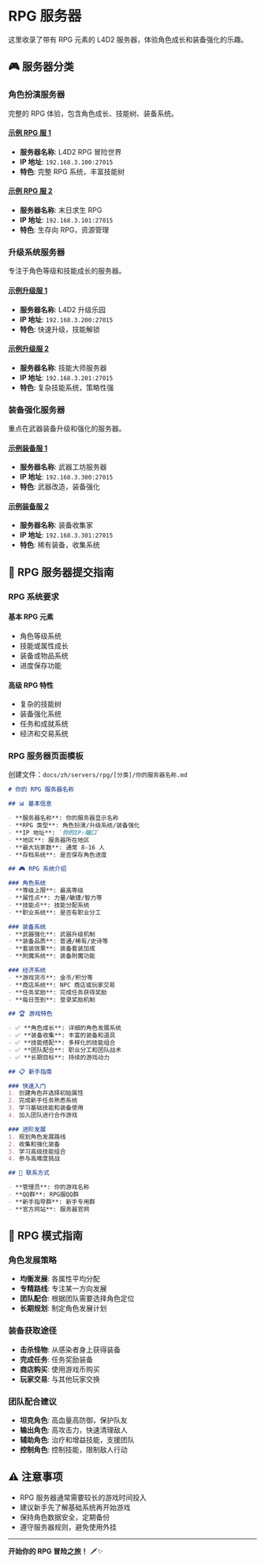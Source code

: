 # RPG 服务器

这里收录了带有 RPG 元素的 L4D2 服务器，体验角色成长和装备强化的乐趣。

## 🎮 服务器分类

### 角色扮演服务器
完整的 RPG 体验，包含角色成长、技能树、装备系统。

#### [示例 RPG 服 1](./roleplay/rpg-server-1)
- **服务器名称**: L4D2 RPG 冒险世界
- **IP 地址**: `192.168.3.100:27015`
- **特色**: 完整 RPG 系统，丰富技能树

#### [示例 RPG 服 2](./roleplay/rpg-server-2)
- **服务器名称**: 末日求生 RPG
- **IP 地址**: `192.168.3.101:27015`
- **特色**: 生存向 RPG，资源管理

### 升级系统服务器
专注于角色等级和技能成长的服务器。

#### [示例升级服 1](./leveling/level-server-1)
- **服务器名称**: L4D2 升级乐园
- **IP 地址**: `192.168.3.200:27015`
- **特色**: 快速升级，技能解锁

#### [示例升级服 2](./leveling/level-server-2)
- **服务器名称**: 技能大师服务器
- **IP 地址**: `192.168.3.201:27015`
- **特色**: 复杂技能系统，策略性强

### 装备强化服务器
重点在武器装备升级和强化的服务器。

#### [示例装备服 1](./equipment/equipment-server-1)
- **服务器名称**: 武器工坊服务器
- **IP 地址**: `192.168.3.300:27015`
- **特色**: 武器改造，装备强化

#### [示例装备服 2](./equipment/equipment-server-2)
- **服务器名称**: 装备收集家
- **IP 地址**: `192.168.3.301:27015`
- **特色**: 稀有装备，收集系统

## 📝 RPG 服务器提交指南

### RPG 系统要求

#### 基本 RPG 元素
- 角色等级系统
- 技能或属性成长
- 装备或物品系统
- 进度保存功能

#### 高级 RPG 特性
- 复杂的技能树
- 装备强化系统
- 任务和成就系统
- 经济和交易系统

### RPG 服务器页面模板

创建文件：`docs/zh/servers/rpg/[分类]/你的服务器名称.md`

```markdown
# 你的 RPG 服务器名称

## 📊 基本信息

- **服务器名称**: 你的服务器显示名称
- **RPG 类型**: 角色扮演/升级系统/装备强化
- **IP 地址**: `你的IP:端口`
- **地区**: 服务器所在地区
- **最大玩家数**: 通常 8-16 人
- **存档系统**: 是否保存角色进度

## 🎮 RPG 系统介绍

### 角色系统
- **等级上限**: 最高等级
- **属性点**: 力量/敏捷/智力等
- **技能点**: 技能分配系统
- **职业系统**: 是否有职业分工

### 装备系统
- **武器强化**: 武器升级机制
- **装备品质**: 普通/稀有/史诗等
- **套装效果**: 装备套装加成
- **附魔系统**: 装备附魔功能

### 经济系统
- **游戏货币**: 金币/积分等
- **商店系统**: NPC 商店或玩家交易
- **任务奖励**: 完成任务获得奖励
- **每日签到**: 登录奖励机制

## 🏆 游戏特色

- ✅ **角色成长**: 详细的角色发展系统
- ✅ **装备收集**: 丰富的装备和道具
- ✅ **技能搭配**: 多样化的技能组合
- ✅ **团队配合**: 职业分工和团队战术
- ✅ **长期目标**: 持续的游戏动力

## 📋 新手指南

### 快速入门
1. 创建角色并选择初始属性
2. 完成新手任务熟悉系统
3. 学习基础技能和装备使用
4. 加入团队进行合作游戏

### 进阶发展
1. 规划角色发展路线
2. 收集和强化装备
3. 学习高级技能组合
4. 参与高难度挑战

## 👥 联系方式

- **管理员**: 你的游戏名称
- **QQ群**: RPG服QQ群
- **新手指导群**: 新手专用群
- **官方网站**: 服务器官网
```

## 🎯 RPG 模式指南

### 角色发展策略
- **均衡发展**: 各属性平均分配
- **专精路线**: 专注某一方向发展
- **团队配合**: 根据团队需要选择角色定位
- **长期规划**: 制定角色发展计划

### 装备获取途径
- **击杀怪物**: 从感染者身上获得装备
- **完成任务**: 任务奖励装备
- **商店购买**: 使用游戏币购买
- **玩家交易**: 与其他玩家交换

### 团队配合建议
- **坦克角色**: 高血量高防御，保护队友
- **输出角色**: 高攻击力，快速清理敌人
- **辅助角色**: 治疗和增益技能，支援团队
- **控制角色**: 控制技能，限制敌人行动

## ⚠️ 注意事项

- RPG 服务器通常需要较长的游戏时间投入
- 建议新手先了解基础系统再开始游戏
- 保持角色数据安全，定期备份
- 遵守服务器规则，避免使用外挂

---

**开始你的 RPG 冒险之旅！** 🗡️✨
